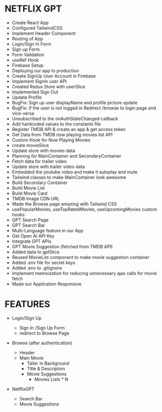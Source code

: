 # NETFLIX GPT

- Create React App
- Configured TailwindCSS
- Implement Header Component
- Routing of App
- Login/Sign In Form
- Sign up Form
- Form Validation
- useRef Hook
- Firebase Setup
- Deploying our app to production
- Create SignUp User Account in Firebase
- Implement SignIn user API
- Created Redux Store with userSlice
- Implemented Sign Out
- Update Profile
- BugFix: Sign up user displayName and profile picture update
- BugFix: if the user is not logged in Redirect /browse to login page and vice-versa
- Unsubscribed to the onAuthStateChanged callback
- Add hardcoded values to the constants file
- Register TMDB API & create an app & get access token
- Get Data from TMDB now playing movies list API
- Custom Hook for Now Playing Movies
- create movieSlice
- Update store with movies data
- Planning for MainContainer and SecondaryContainer
- Fetch data for trailer video
- Update store with trailer video data
- Embedded the youtube video and make it autoplay and mute
- Tailwind classes to make MainContainer look awesome
- Build Secondary Container
- Build Movie List
- Build Movie Card
- TMDB Image CDN URL
- Made the Browse page amazing with Tailwind CSS
- usePopularMovies, useTopRatedMovies, useUpcomingMovies custom hooks
- GPT Search Page
- GPT Search Bar
- Multi-Language feature in our App
- Get Open AI API Key
- Integrate GPT APIs
- GPT Movie Suggestion (fetched from TMDB API)
- Added data to gptSlice
- Reused MovieList component to make movie suggestion container
- Added .env file for secret keys
- Added .env to .gitignore
- Implement memoization for reducing unnecessary ajax calls for movie fetch
- Made our Application Responsive

# FEATURES

- Login/Sign Up

  - Sign In /Sign Up Form
  - redirect to Browse Page

- Browse (after authentication)

  - Header
  - Main Movie
    - Tailer in Background
    - Title & Description
    - Movie Suggestions
      - Movies Lists \* N

- NetflixGPT
  - Search Bar
  - Movie Suggestions
